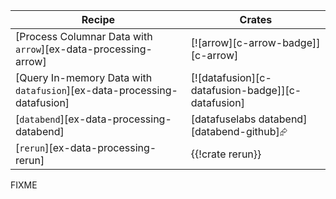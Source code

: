 | Recipe | Crates |
|--------|--------|
| [Process Columnar Data with `arrow`][ex-data-processing-arrow] | [![arrow][c-arrow-badge]][c-arrow] |
| [Query In-memory Data with `datafusion`][ex-data-processing-datafusion] | [![datafusion][c-datafusion-badge]][c-datafusion] |
| [`databend`][ex-data-processing-databend] | [datafuselabs databend][databend-github]⮳ |
| [`rerun`][ex-data-processing-rerun] | {{!crate rerun}} |

<div class="hidden">
FIXME
</div>
